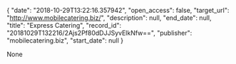 {
  "date": "2018-10-29T13:22:16.357942", 
  "open_access": false, 
  "target_url": "http://www.mobilecatering.biz/", 
  "description": null, 
  "end_date": null, 
  "title": "Express Catering", 
  "record_id": "20181029T132216/2Ajs2Pf80dDJJSyvElkNfw==", 
  "publisher": "mobilecatering.biz", 
  "start_date": null
}

None